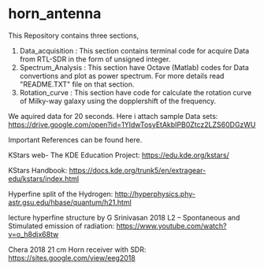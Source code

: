 # horn_antenna
This Repository contains three sections,
1. Data_acquisition : 
    This section contains terminal code for acquire Data from RTL-SDR in the form of unsigned integer.
2. Spectrum_Analysis :
    This section have Octave (Matlab) codes for Data convertions and plot as power spectrum. For more details read         "README.TXT" file on that section.
3. Rotation_curve :
    This section have code for calculate the rotation curve of Milky-way galaxy using the dopplershift of the frequency. 
    
We aquired data for 20 seconds. Here i attach sample Data sets: https://drive.google.com/open?id=1YIdwTosyEtAkbIPB0Ztcz2LZS60DGzWU
    
Important References can be found here.

KStars web- The KDE Education Project: 
https://edu.kde.org/kstars/

KStars Handbook: 
https://docs.kde.org/trunk5/en/extragear-edu/kstars/index.html

Hyperfine split of the Hydrogen: 
http://hyperphysics.phy-astr.gsu.edu/hbase/quantum/h21.html

lecture hyperfine structure by G Srinivasan 2018
L2 – Spontaneous and Stimulated emission of radiation: https://www.youtube.com/watch?v=o_h8djx68tw

Chera 2018
21 cm Horn receiver with SDR: https://sites.google.com/view/eeg2018
